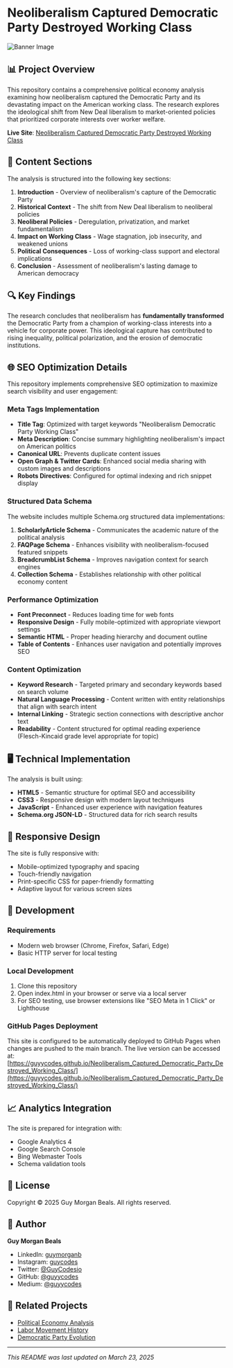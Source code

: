 # Neoliberalism Captured Democratic Party Destroyed Working Class

![Banner Image](https://imgur.com/9cvyHrQ.png)

## 📊 Project Overview

This repository contains a comprehensive political economy analysis examining how neoliberalism captured the Democratic Party and its devastating impact on the American working class. The research explores the ideological shift from New Deal liberalism to market-oriented policies that prioritized corporate interests over worker welfare.

**Live Site**: [Neoliberalism Captured Democratic Party Destroyed Working Class](https://guyycodes.github.io/Neoliberalism_Captured_Democratic_Party_Destroyed_Working_Class/)

## 📑 Content Sections

The analysis is structured into the following key sections:

1. **Introduction** - Overview of neoliberalism's capture of the Democratic Party
2. **Historical Context** - The shift from New Deal liberalism to neoliberal policies
3. **Neoliberal Policies** - Deregulation, privatization, and market fundamentalism
4. **Impact on Working Class** - Wage stagnation, job insecurity, and weakened unions
5. **Political Consequences** - Loss of working-class support and electoral implications
6. **Conclusion** - Assessment of neoliberalism's lasting damage to American democracy

## 🔍 Key Findings

The research concludes that neoliberalism has **fundamentally transformed** the Democratic Party from a champion of working-class interests into a vehicle for corporate power. This ideological capture has contributed to rising inequality, political polarization, and the erosion of democratic institutions.

## 🌐 SEO Optimization Details

This repository implements comprehensive SEO optimization to maximize search visibility and user engagement:

### Meta Tags Implementation

- **Title Tag**: Optimized with target keywords "Neoliberalism Democratic Party Working Class"
- **Meta Description**: Concise summary highlighting neoliberalism's impact on American politics
- **Canonical URL**: Prevents duplicate content issues
- **Open Graph & Twitter Cards**: Enhanced social media sharing with custom images and descriptions
- **Robots Directives**: Configured for optimal indexing and rich snippet display

### Structured Data Schema

The website includes multiple Schema.org structured data implementations:

1. **ScholarlyArticle Schema** - Communicates the academic nature of the political analysis
2. **FAQPage Schema** - Enhances visibility with neoliberalism-focused featured snippets
3. **BreadcrumbList Schema** - Improves navigation context for search engines
4. **Collection Schema** - Establishes relationship with other political economy content

### Performance Optimization

- **Font Preconnect** - Reduces loading time for web fonts
- **Responsive Design** - Fully mobile-optimized with appropriate viewport settings
- **Semantic HTML** - Proper heading hierarchy and document outline
- **Table of Contents** - Enhances user navigation and potentially improves SEO

### Content Optimization

- **Keyword Research** - Targeted primary and secondary keywords based on search volume
- **Natural Language Processing** - Content written with entity relationships that align with search intent
- **Internal Linking** - Strategic section connections with descriptive anchor text
- **Readability** - Content structured for optimal reading experience (Flesch-Kincaid grade level appropriate for topic)

## 🖥️ Technical Implementation

The analysis is built using:

- **HTML5** - Semantic structure for optimal SEO and accessibility
- **CSS3** - Responsive design with modern layout techniques
- **JavaScript** - Enhanced user experience with navigation features
- **Schema.org JSON-LD** - Structured data for rich search results

## 📱 Responsive Design

The site is fully responsive with:

- Mobile-optimized typography and spacing
- Touch-friendly navigation
- Print-specific CSS for paper-friendly formatting
- Adaptive layout for various screen sizes

## 🔧 Development

### Requirements

- Modern web browser (Chrome, Firefox, Safari, Edge)
- Basic HTTP server for local testing

### Local Development

1. Clone this repository
2. Open index.html in your browser or serve via a local server
3. For SEO testing, use browser extensions like "SEO Meta in 1 Click" or Lighthouse

### GitHub Pages Deployment

This site is configured to be automatically deployed to GitHub Pages when changes are pushed to the main branch. The live version can be accessed at:
[https://guyycodes.github.io/Neoliberalism_Captured_Democratic_Party_Destroyed_Working_Class/](https://guyycodes.github.io/Neoliberalism_Captured_Democratic_Party_Destroyed_Working_Class/)

## 📈 Analytics Integration

The site is prepared for integration with:

- Google Analytics 4
- Google Search Console
- Bing Webmaster Tools
- Schema validation tools

## 📄 License

Copyright © 2025 Guy Morgan Beals. All rights reserved.

## 👤 Author

**Guy Morgan Beals**

- LinkedIn: [guymorganb](https://www.linkedin.com/in/morgbeals/)
- Instagram: [guycodes](https://www.instagram.com/guycodesio)
- Twitter: [@GuyCodesio](https://x.com/GuyCodesio)
- GitHub: [@guyycodes](https://github.com/guyycodes)
- Medium: [@guyycodes](https://medium.com/@guyycodes)

## 🔗 Related Projects

- [Political Economy Analysis](https://github.com/guyycodes/political-economy-analysis)
- [Labor Movement History](https://github.com/guyycodes/labor-movement-history)
- [Democratic Party Evolution](https://github.com/guyycodes/democratic-party-evolution)

---

*This README was last updated on March 23, 2025* 